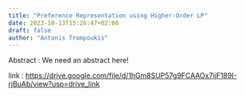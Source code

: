 ```yaml
---
title: "Preference Representation using Higher-Order LP"
date: 2023-10-13T15:26:47+02:00
draft: false
author: "Antonis Trompoukis"
---
```

Abstract : We need an abstract here!


link : https://drive.google.com/file/d/1hGm8SUP57g9FCAAOx7ijF189I-rjBuAb/view?usp=drive_link 